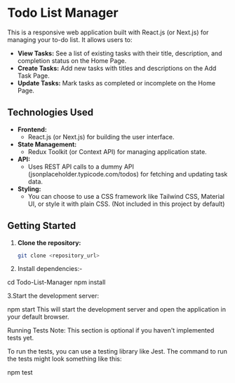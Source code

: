 # Todo List Manager

This is a responsive web application built with React.js (or Next.js) for managing your to-do list. It allows users to:

- **View Tasks:** See a list of existing tasks with their title, description, and completion status on the Home Page.
- **Create Tasks:** Add new tasks with titles and descriptions on the Add Task Page.
- **Update Tasks:** Mark tasks as completed or incomplete on the Home Page.

## Technologies Used

- **Frontend:**
    - React.js (or Next.js) for building the user interface.
- **State Management:**
    - Redux Toolkit (or Context API) for managing application state.
- **API:**
    - Uses REST API calls to a dummy API (jsonplaceholder.typicode.com/todos) for fetching and updating task data.
- **Styling:**
    - You can choose to use a CSS framework like Tailwind CSS, Material UI, or style it with plain CSS. (Not included in this project by default)

## Getting Started

1. **Clone the repository:**

   ```bash
   git clone <repository_url>

 2. Install dependencies:-

cd Todo-List-Manager
npm install


3.Start the development server:


npm start
This will start the development server and open the application in your default browser.   

Running Tests
Note: This section is optional if you haven't implemented tests yet.

To run the tests, you can use a testing library like Jest. The command to run the tests might look something like this:

npm test
